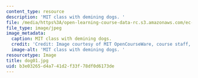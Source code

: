 ```yaml
---
content_type: resource
description: 'MIT class with demining dogs. '
file: /media/https%3A/open-learning-course-data-rc.s3.amazonaws.com/ec-s06-design-for-demining-spring-2007/b3e03265d4a741d2f33f78df0d6173de_dog01.jpg
file_type: image/jpeg
image_metadata:
  caption: MIT class with demining dogs.
  credit: 'Credit: Image courtesy of MIT OpenCourseWare, course staff, and students.'
  image-alt: 'MIT class with demining dogs. '
resourcetype: Image
title: dog01.jpg
uid: b3e03265-d4a7-41d2-f33f-78df0d6173de
---
```

